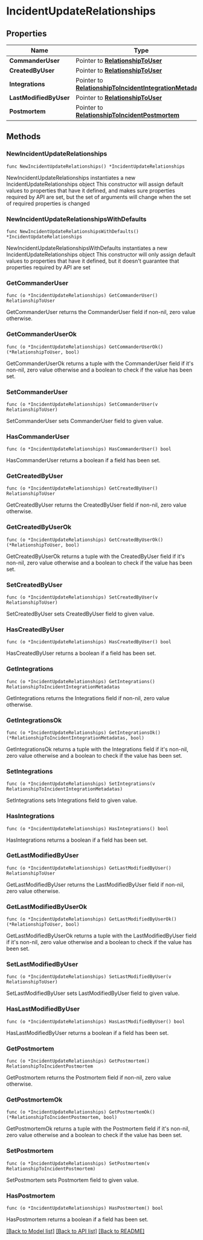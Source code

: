 # IncidentUpdateRelationships

## Properties

Name | Type | Description | Notes
---- | ---- | ----------- | ------
**CommanderUser** | Pointer to [**RelationshipToUser**](RelationshipToUser.md) |  | [optional] 
**CreatedByUser** | Pointer to [**RelationshipToUser**](RelationshipToUser.md) |  | [optional] 
**Integrations** | Pointer to [**RelationshipToIncidentIntegrationMetadatas**](RelationshipToIncidentIntegrationMetadatas.md) |  | [optional] 
**LastModifiedByUser** | Pointer to [**RelationshipToUser**](RelationshipToUser.md) |  | [optional] 
**Postmortem** | Pointer to [**RelationshipToIncidentPostmortem**](RelationshipToIncidentPostmortem.md) |  | [optional] 

## Methods

### NewIncidentUpdateRelationships

`func NewIncidentUpdateRelationships() *IncidentUpdateRelationships`

NewIncidentUpdateRelationships instantiates a new IncidentUpdateRelationships object
This constructor will assign default values to properties that have it defined,
and makes sure properties required by API are set, but the set of arguments
will change when the set of required properties is changed

### NewIncidentUpdateRelationshipsWithDefaults

`func NewIncidentUpdateRelationshipsWithDefaults() *IncidentUpdateRelationships`

NewIncidentUpdateRelationshipsWithDefaults instantiates a new IncidentUpdateRelationships object
This constructor will only assign default values to properties that have it defined,
but it doesn't guarantee that properties required by API are set

### GetCommanderUser

`func (o *IncidentUpdateRelationships) GetCommanderUser() RelationshipToUser`

GetCommanderUser returns the CommanderUser field if non-nil, zero value otherwise.

### GetCommanderUserOk

`func (o *IncidentUpdateRelationships) GetCommanderUserOk() (*RelationshipToUser, bool)`

GetCommanderUserOk returns a tuple with the CommanderUser field if it's non-nil, zero value otherwise
and a boolean to check if the value has been set.

### SetCommanderUser

`func (o *IncidentUpdateRelationships) SetCommanderUser(v RelationshipToUser)`

SetCommanderUser sets CommanderUser field to given value.

### HasCommanderUser

`func (o *IncidentUpdateRelationships) HasCommanderUser() bool`

HasCommanderUser returns a boolean if a field has been set.

### GetCreatedByUser

`func (o *IncidentUpdateRelationships) GetCreatedByUser() RelationshipToUser`

GetCreatedByUser returns the CreatedByUser field if non-nil, zero value otherwise.

### GetCreatedByUserOk

`func (o *IncidentUpdateRelationships) GetCreatedByUserOk() (*RelationshipToUser, bool)`

GetCreatedByUserOk returns a tuple with the CreatedByUser field if it's non-nil, zero value otherwise
and a boolean to check if the value has been set.

### SetCreatedByUser

`func (o *IncidentUpdateRelationships) SetCreatedByUser(v RelationshipToUser)`

SetCreatedByUser sets CreatedByUser field to given value.

### HasCreatedByUser

`func (o *IncidentUpdateRelationships) HasCreatedByUser() bool`

HasCreatedByUser returns a boolean if a field has been set.

### GetIntegrations

`func (o *IncidentUpdateRelationships) GetIntegrations() RelationshipToIncidentIntegrationMetadatas`

GetIntegrations returns the Integrations field if non-nil, zero value otherwise.

### GetIntegrationsOk

`func (o *IncidentUpdateRelationships) GetIntegrationsOk() (*RelationshipToIncidentIntegrationMetadatas, bool)`

GetIntegrationsOk returns a tuple with the Integrations field if it's non-nil, zero value otherwise
and a boolean to check if the value has been set.

### SetIntegrations

`func (o *IncidentUpdateRelationships) SetIntegrations(v RelationshipToIncidentIntegrationMetadatas)`

SetIntegrations sets Integrations field to given value.

### HasIntegrations

`func (o *IncidentUpdateRelationships) HasIntegrations() bool`

HasIntegrations returns a boolean if a field has been set.

### GetLastModifiedByUser

`func (o *IncidentUpdateRelationships) GetLastModifiedByUser() RelationshipToUser`

GetLastModifiedByUser returns the LastModifiedByUser field if non-nil, zero value otherwise.

### GetLastModifiedByUserOk

`func (o *IncidentUpdateRelationships) GetLastModifiedByUserOk() (*RelationshipToUser, bool)`

GetLastModifiedByUserOk returns a tuple with the LastModifiedByUser field if it's non-nil, zero value otherwise
and a boolean to check if the value has been set.

### SetLastModifiedByUser

`func (o *IncidentUpdateRelationships) SetLastModifiedByUser(v RelationshipToUser)`

SetLastModifiedByUser sets LastModifiedByUser field to given value.

### HasLastModifiedByUser

`func (o *IncidentUpdateRelationships) HasLastModifiedByUser() bool`

HasLastModifiedByUser returns a boolean if a field has been set.

### GetPostmortem

`func (o *IncidentUpdateRelationships) GetPostmortem() RelationshipToIncidentPostmortem`

GetPostmortem returns the Postmortem field if non-nil, zero value otherwise.

### GetPostmortemOk

`func (o *IncidentUpdateRelationships) GetPostmortemOk() (*RelationshipToIncidentPostmortem, bool)`

GetPostmortemOk returns a tuple with the Postmortem field if it's non-nil, zero value otherwise
and a boolean to check if the value has been set.

### SetPostmortem

`func (o *IncidentUpdateRelationships) SetPostmortem(v RelationshipToIncidentPostmortem)`

SetPostmortem sets Postmortem field to given value.

### HasPostmortem

`func (o *IncidentUpdateRelationships) HasPostmortem() bool`

HasPostmortem returns a boolean if a field has been set.


[[Back to Model list]](../README.md#documentation-for-models) [[Back to API list]](../README.md#documentation-for-api-endpoints) [[Back to README]](../README.md)



